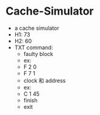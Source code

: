 # Cache-Simulator
- a cache simulator
- H1: 73
- H2: 60
- TXT command:
	* faulty block 
	- ex:
	- F 2 0
	- F 7 1
	* clock 和 address
	- ex:
	- C 1 45
	* finish
	- exit
